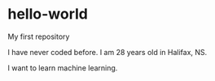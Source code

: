 # hello-world
My first repository

I have never coded before.  I am 28 years old in Halifax, NS.

I want to learn machine learning.

